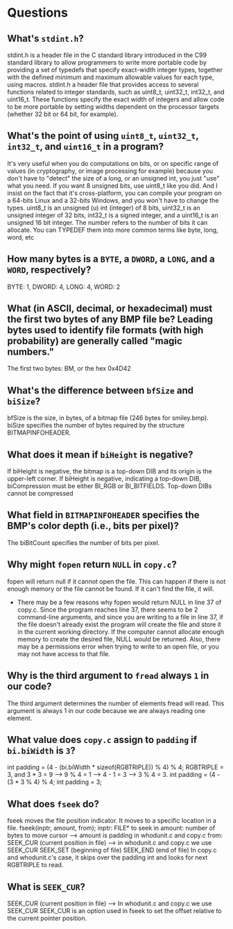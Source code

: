 # Questions

## What's `stdint.h`?
stdint.h is a header file in the C standard library introduced in the C99 standard library to allow programmers to write more portable code by providing a set of typedefs that specify exact-width integer types, together with the defined minimum and maximum allowable values for each type, using macros. 
stdint.h a header file that provides access to several functions related to integer standards, such as uint8_t, uint32_t, int32_t, and uint16_t. These functions specify the exact width of integers and allow code to be more portable by setting widths dependent on the processor targets (whether 32 bit or 64 bit, for example).

## What's the point of using `uint8_t`, `uint32_t`, `int32_t`, and `uint16_t` in a program?
It's very useful when you do computations on bits, or on specific range of values (in cryptography, or image processing for example) because you don't have to "detect" the size of a long, or an unsigned int, you just "use" what you need. If you want 8 unsigned bits, use uint8_t like you did.
And I insist on the fact that it's cross-platform, you can compile your program on a 64-bits Linux and a 32-bits Windows, and you won't have to change the types.
uint8_t is an unsigned (u) int (integer) of 8 bits, uint32_t is an unsigned integer of 32 bits, int32_t is a signed integer, and a uint16_t is an unsigned 16 bit integer. The number refers to the number of bits it can allocate. You can TYPEDEF them into more common terms like byte, long, word, etc

## How many bytes is a `BYTE`, a `DWORD`, a `LONG`, and a `WORD`, respectively?
BYTE: 1,  DWORD: 4,   LONG: 4,   WORD: 2

## What (in ASCII, decimal, or hexadecimal) must the first two bytes of any BMP file be? Leading bytes used to identify file formats (with high probability) are generally called "magic numbers."
The first two bytes: BM, or the hex 0x4D42

## What's the difference between `bfSize` and `biSize`?
bfSize is the size, in bytes, of a bitmap file (246 bytes for smiley.bmp). 
biSize specifies the number of bytes required by the structure BITMAPINFOHEADER.

## What does it mean if `biHeight` is negative?
If biHeight is negative, the bitmap is a top-down DIB and its origin is the upper-left corner.
If biHeight is negative, indicating a top-down DIB, biCompression must be either BI_RGB or BI_BITFIELDS. Top-down DIBs cannot be compressed 

## What field in `BITMAPINFOHEADER` specifies the BMP's color depth (i.e., bits per pixel)?
The biBitCount specifies the number of bits per pixel.

## Why might `fopen` return `NULL` in `copy.c`?

fopen will return null if it cannot open the file. This can happen if there is not enough memory or the file cannot be found.
If it can't find the file, it will.
   - There may be a few reasons why fopen would return NULL in line 37 of copy.c. Since the program reaches line 37, there
    seems to be 2 command-line arguments, and since you are writing to a file in line 37, if the file doesn't already exist
    the program will create the file and store it in the current working directory. If the computer cannot
    allocate enough memory to create the desired file, NULL would be returned. Also, there may be a permissions error when
    trying to write to an open file, or you may not have access to that file.

## Why is the third argument to `fread` always `1` in our code?
The third argument determines the number of elements fread will read. This argument is always 1 in our code because we are always reading one element.

## What value does `copy.c` assign to `padding` if `bi.biWidth` is `3`?
int padding = (4 - (bi.biWidth * sizeof(RGBTRIPLE)) % 4) % 4;
RGBTRIPLE = 3, and 3 * 3 = 9 --> 9 % 4 = 1 --> 4 - 1 = 3 --> 3 % 4 = 3.
int padding = (4 - (3 * 3 % 4) % 4;
int padding = 3;

## What does `fseek` do?
fseek moves the file position indicator.
It moves to a specific location in a file.
fseek(inptr, amount, from);
inptr: FILE* to seek in
amount: number of bytes to move cursor  --> amount is padding in whodunit.c and copy.c
from: SEEK_CUR (current position in file) --> in whodunit.c and copy.c we use SEEK_CUR
      SEEK_SET (beginning of file)
      SEEK_END (end of file)
In copy.c and whodunit.c's case, it skips over the padding int and
looks for next RGBTRIPLE to read.

## What is `SEEK_CUR`?
SEEK_CUR (current position in file) --> In whodunit.c and copy.c we use SEEK_CUR
SEEK_CUR is an option used in fseek to set the offset relative to the current pointer position.

